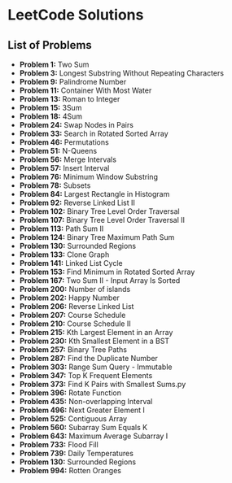 # LeetCode Solutions

## List of Problems

- **Problem 1:** Two Sum
- **Problem 3:** Longest Substring Without Repeating Characters
- **Problem 9:** Palindrome Number
- **Problem 11:** Container With Most Water
- **Problem 13:** Roman to Integer
- **Problem 15:** 3Sum
- **Problem 18:** 4Sum
- **Problem 24:** Swap Nodes in Pairs
- **Problem 33:** Search in Rotated Sorted Array
- **Problem 46:** Permutations
- **Problem 51:** N-Queens
- **Problem 56:** Merge Intervals
- **Problem 57:** Insert Interval
- **Problem 76:** Minimum Window Substring
- **Problem 78:** Subsets
- **Problem 84:** Largest Rectangle in Histogram
- **Problem 92:** Reverse Linked List II
- **Problem 102:** Binary Tree Level Order Traversal
- **Problem 107:** Binary Tree Level Order Traversal II
- **Problem 113:** Path Sum II
- **Problem 124:** Binary Tree Maximum Path Sum
- **Problem 130:** Surrounded Regions
- **Problem 133:** Clone Graph
- **Problem 141:** Linked List Cycle
- **Problem 153:** Find Minimum in Rotated Sorted Array
- **Problem 167:** Two Sum II - Input Array Is Sorted
- **Problem 200:** Number of islands
- **Problem 202:** Happy Number
- **Problem 206:** Reverse Linked List
- **Problem 207:** Course Schedule
- **Problem 210:** Course Schedule II
- **Problem 215:** Kth Largest Element in an Array
- **Problem 230:** Kth Smallest Element in a BST
- **Problem 257:** Binary Tree Paths
- **Problem 287:** Find the Duplicate Number
- **Problem 303:** Range Sum Query - Immutable
- **Problem 347:** Top K Frequent Elements
- **Problem 373:** Find K Pairs with Smallest Sums.py
- **Problem 396:** Rotate Function
- **Problem 435:** Non-overlapping Interval
- **Problem 496:** Next Greater Element I
- **Problem 525:** Contiguous Array
- **Problem 560:** Subarray Sum Equals K
- **Problem 643:** Maximum Average Subarray I
- **Problem 733:** Flood Fill
- **Problem 739:** Daily Temperatures
- **Problem 130:** Surrounded Regions 
- **Problem 994:** Rotten Oranges

